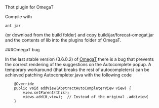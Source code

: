 Thot plugin for OmegaT

Compile with 

```
ant jar
```

(or download from the build folder) and copy build/jar/forecat-omegat.jar and the contents of lib into the plugins folder of OmegaT.

###OmegaT bug

In the last stable version (3.6.0.2) of [OmegaT](https://sourceforge.net/projects/omegat/) there is a bug that prevents the correct rendering of the suggestions on the Autocomplete popup. A temporary workaround (that breaks the rest of autocompleters) can be achieved patching Autocompleter.java with the following code

```
	@Override
	public void addView(AbstractAutoCompleterView view) {
		view.setParent(this);
		views.add(0,view);  // Instead of the original .add(view)
	}
```
